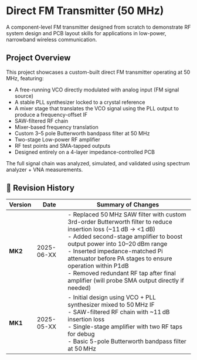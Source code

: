 # Direct FM Transmitter (50 MHz)

A component-level FM transmitter designed from scratch to demonstrate RF system design and PCB layout skills for applications in low-power, narrowband wireless communication.

## Project Overview

This project showcases a custom-built direct FM transmitter operating at 50 MHz, featuring:


- A free-running VCO directly modulated with analog input (FM signal source)
- A stable PLL synthesizer locked to a crystal reference
- A mixer stage that translates the VCO signal using the PLL output to produce a frequency-offset IF
- SAW-filtered RF chain
- Mixer-based frequency translation
- Custom 3–5 pole Butterworth bandpass filter at 50 MHz
- Two-stage Low-power RF amplifier 
- RF test points and SMA-tapped outputs
- Designed entirely on a 4-layer impedance-controlled PCB

The full signal chain was analyzed, simulated, and validated using spectrum analyzer + VNA measurements.

## 🔁 Revision History

| Version | Date       | Summary of Changes |
|---------|------------|--------------------|
| **MK2** | 2025-06-XX | - Replaced 50 MHz SAW filter with custom 3rd-order Butterworth filter to reduce insertion loss (~11 dB → <1 dB)<br>- Added second-stage amplifier to boost output power into 10–20 dBm range<br>- Inserted impedance-matched Pi attenuator before PA stages to ensure operation within P1dB<br>- Removed redundant RF tap after final amplifier (will probe SMA output directly if needed) |
| **MK1** | 2025-05-XX | - Initial design using VCO + PLL synthesizer mixed to 50 MHz IF<br>- SAW-filtered RF chain with ~11 dB insertion loss<br>- Single-stage amplifier with two RF taps for debug<br>- Basic 5-pole Butterworth bandpass filter at 50 MHz |

